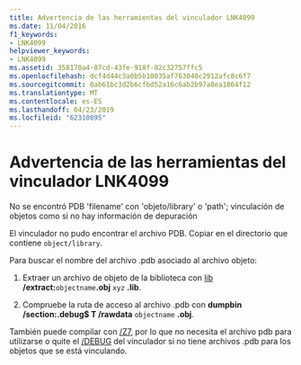 ```yaml
---
title: Advertencia de las herramientas del vinculador LNK4099
ms.date: 11/04/2016
f1_keywords:
- LNK4099
helpviewer_keywords:
- LNK4099
ms.assetid: 358170a4-07cd-43fe-918f-82c32757ffc5
ms.openlocfilehash: dcf4d44c3a0b5b10035af763040c2912afc8c6f7
ms.sourcegitcommit: 0ab61bc3d2b6cfbd52a16c6ab2b97a8ea1864f12
ms.translationtype: MT
ms.contentlocale: es-ES
ms.lasthandoff: 04/23/2019
ms.locfileid: "62310895"
---
```

# <a name="linker-tools-warning-lnk4099"></a>Advertencia de las herramientas del vinculador LNK4099

No se encontró PDB 'filename' con 'objeto/library' o 'path'; vinculación de objetos como si no hay información de depuración

El vinculador no pudo encontrar el archivo PDB. Copiar en el directorio que contiene `object/library`.

Para buscar el nombre del archivo .pdb asociado al archivo objeto:

1. Extraer un archivo de objeto de la biblioteca con [lib](../../build/reference/lib-reference.md) **/extract:**`objectname`**.obj** `xyz` **.lib**.

1. Compruebe la ruta de acceso al archivo .pdb con **dumpbin /section:.debug$ T /rawdata** `objectname` **.obj**.

También puede compilar con [/Z7](../../build/reference/z7-zi-zi-debug-information-format.md), por lo que no necesita el archivo pdb para utilizarse o quite el [/DEBUG](../../build/reference/debug-generate-debug-info.md) del vinculador si no tiene archivos .pdb para los objetos que se está vinculando.